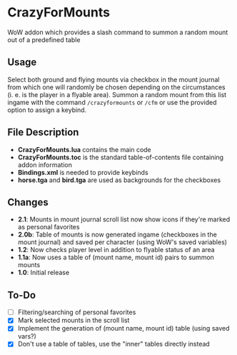 # CrazyForMounts
WoW addon which provides a slash command to summon a random mount out of a predefined table

## Usage
Select both ground and flying mounts via checkbox in the mount journal from which one will randomly be chosen depending on the circumstances (i. e. is the player in a flyable area). Summon a random mount from this list ingame with the command `/crazyformounts` or `/cfm` or use the provided option to assign a keybind.

## File Description
- **CrazyForMounts.lua** contains the main code
- **CrazyForMounts.toc** is the standard table-of-contents file containing addon information
- **Bindings.xml** is needed to provide keybinds
- **horse.tga** and **bird.tga** are used as backgrounds for the checkboxes

## Changes
- **2.1**: Mounts in mount journal scroll list now show icons if they're marked as personal favorites
- **2.0b**: Table of mounts is now generated ingame (checkboxes in the mount journal) and saved per character (using WoW's saved variables)
- **1.2**: Now checks player level in addition to flyable status of an area
- **1.1a**: Now uses a table of (mount name, mount id) pairs to summon mounts
- **1.0**: Initial release

## To-Do
- [ ] Filtering/searching of personal favorites
- [x] Mark selected mounts in the scroll list
- [x] Implement the generation of (mount name, mount id) table (using saved vars?)
- [x] Don't use a table of tables, use the "inner" tables directly instead